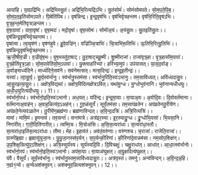 

  
आया॑हि। या॒ह्यद्रि॑भिः। अद्रि॑भिस्सु॒तं। अद्रि॑भि॒रित्यद्रि॑ऽभिः। सु॒तंसोमं॑। सोमं॑सोमपते। सो॒म॒प॒ते॒पि॒ब॒। सो॒म॒प॒त॒इति॑सोमऽपते। पि॒बेति॑पिब।। वृष॑न्निन्द्र। इ॒न्द्र॒वृष॑भिः। वृष॑भिर्वृत्रहन्तम। वृष॑भि॒रिति॒वृष॑ऽभिः। वृ॒त्र॒ह॒न्त॒मेति॑वृत्रऽहन्तम।।  
वृषा॒ग्रावा॑। ग्रावा॒वृषा॑। वृषा॒मदः॑। मदो॒वृषा॑। वृषा॒सोमः॑। सोमो॑अ॒यं। अ॒यंसु॒तः। सु॒तइति॑सु॒तः।। वृष॑न्निन्द्र॒वृष॑भिर्वृत्रहन्तम।।  
वृषा॑त्वा। त्वा॒वृष॑णं। वृष॑णंहुवे। हु॒वे॒वज्रि॑न्। वज्रि॑ञ्चि॒त्राभिः॑। चि॒त्राभि॑रू॒तिभिः॑। ऊ॒तिभि॒रित्यू॒तिभिः॑।। वृष॑न्निन्द्र॒वृष॑भिर्वृत्रहन्तम।।  
ऋ॒जी॒षीव॒ज्री। व॒ज्रीवृ॑ष॒भः। वृ॒ष॒भस्तु॑रा॒षाट्। तु॒रा॒षाट्च्छु॒ष्मी। शु॒ष्मीराजा॑। ऱाजा॑वृत्र॒हा। वृ॒त्र॒हासो॑म॒पावा॑। वृ॒त्र॒हेति॑वृ॒त्र॒ऽहा। सो॒म॒पावेति॑सो॒म॒ऽपावा॑।। यु॒क्त्वाहरि॑भ्यां। हरि॑भ्या॒मुप॑। उप॑यासत्। या॒स॒द॒र्वाङ्। अ॒र्वाङ्माध्यं॑दिने। माध्यं॑दिने॒सव॑ने। सव॑नेमत्सत्। मत्स॒दिन्द्रः॑। इन्द्र॒इतीन्द्रः॑।।  
यत्त्वा॑। त्वा॒सू॒र्य॒। सू॒र्य॒स्व॑र्भानुः। स्व॑र्भानु॒स्तम॑सा। स्व॑र्भानु॒रिति॒स्वः॑ऽभानुः। तम॒सावि॑ध्यत्। अवि॑ध्यदासु॒रः। आ॒सु॒रइत्या॒सु॒रः।। अक्षे॑त्र॒विद्यथा॑। अक्षे॑त्र॒विदित्यक्षे॑त्रऽवित्। यथा॑मु॒ग्धः। मु॒ग्धोभुव॑नानि। भुव॑नान्यधीधयुः। अ॒धी॒ध॒युरित्य॑दीधयुः।। 11।।  
स्व॑र्भानो॒रध॑। स्व॑र्भानो॒इति॒स्वः॑ऽभानो। अध॒यत्। यदि॑न्द्र। इ॒न्द्र॒मा॒याः। मा॒याअ॒वः। अ॒वोदि॒वः। दि॒वोवर्त॑मानाः। वर्त॑मानाअ॒वाह॑न्। अ॒वाह॒न्नित्य॑व॒ऽअह॑न्।। गू॒ह्ळंसूर्यं॑। सूर्यं॒तम॑सा। तम॒साप॑व्रतेन। अप॑व्रतेनतु॒रीये॑ण। अप॑व्रते॒नेत्यप॑ऽव्रतेन। तु॒रीये॑ण॒ब्रह्म॑णा। ब्रह्म॑णाविन्दत्। अ॒वि॒न्द॒दत्रिः॑। अत्रि॒रित्यत्रिः॑।।  
मामां। मामि॒मं। इ॒मन्तव॑। तव॒सन्तं॑। सन्त॑मत्रे। अत्र॑इर॒स्या। इ॒र॒स्याद्रु॒ग्धः। द्रु॒ग्धोभि॒यसा॑। भि॒यसा॒नि। निगा॑रीत्। गा॒री॒दिति॑गारीत्।। त्वम्मि॒त्रः। मि॒त्रोअ॑सि। अ॒सि॒स॒त्यरा॑धाः। स॒त्यरा॑धा॒स्तौ। स॒त्यरा॑धा॒इति॑स॒त्यऽरा॑धाः। तौमा। मेह। इ॒हाव॑तं। अव॑तं॒वरु॑णाः। वरु॑णश्च। च॒राजा॑। राजेति॒राजा॑।।  
ग्राव्णॊ॑ब्र॒ह्मा। ब्र॒ह्मायु॑युजा॒नः। यु॒यु॒जा॒नस्स॑प॒र्यन्। स॒प॒र्यन्की॒रिणा॑। की॒रिणा॑दे॒वान्नम॑सा। नम॒सोप॒शिक्ष॑न्। उ॒प॒शिक्ष॒न्नित्यु॑प॒ऽशिक्ष॑न्।। अत्रि॒स्सूर्य॑स्य। सूर्य॑स्यदि॒वि। दि॒विचक्षुः॑। चक्षु॒राधा॑त्। आधा॑त्। आ॒धा॒त्स्व॑र्भानोः। स्व॑र्भानो॒रप॑। स्व॑र्भानो॒इति॒स्वः॑ऽभानो। अप॑मा॒याः। मा॒याअ॑घुक्षत्। अ॒घु॒क्षदित्य॑घुक्षत्।।  
यंवै। वैसूर्यं॑। सूर्यं॒स्व॑र्भानुः। स्व॑र्भानु॒स्तम॒सावि॑ध्यदासु॒रः।। अत्र॑य॒स्तं। तमनु॑। अन्व॑विन्दन्। अ॒वि॒न्द॒न्न॒हि। न॒ह्य॑१॒॑न्ये। अ॒न्येअश॑क्नुवन्। अश॑क्नुव॒न्नित्यश॑क्नुवन्।। 12।।  
